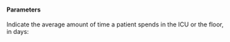 
#### Parameters 

Indicate the average amount of time a patient spends in the ICU or the floor, in days:
